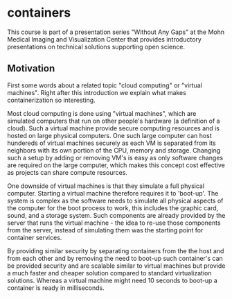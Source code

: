 # containers

This course is part of a presentation series "Without Any Gaps" at the Mohn Medical Imaging and Visualization Center that provides introductory presentations on technical solutions supporting open science.

## Motivation

First some words about a related topic "cloud computing" or "virtual machines". Right after this introduction we explain what makes containerization so interesting.

Most cloud computing is done using "virtual machines", which are simulated computers that run on other people's hardware (a definition of a cloud). Such a virtual machine provide secure computing resources and is hosted on large physical computers. One such large computer can host hundereds of virtual machines securely as each VM is separated from its neighbors with its own portion of the CPU, memory and storage. Changing such a setup by adding or removing VM's is easy as only software changes are required on the large computer, which makes this concept cost effective as projects can share compute resources.

One downside of virtual machines is that they simulate a full physical computer. Starting a virtual machine therefore requires it to 'boot-up'. The system is complex as the software needs to simulate all physical aspects of the computer for the boot process to work, this includes the graphic card, sound, and a storage system. Such components are already provided by the server that runs the virtual machine - the idea to re-use those components from the server, instead of simulating them was the starting point for container services.

By providing similar security by separating containers from the the host and from each other and by removing the need to boot-up such container's can be provided security and are scalable similar to virtual machines but provide a much faster and cheaper solution compared to standard virtualization solutions. Whereas a virtual machine might need 10 seconds to boot-up a container is ready in milliseconds.

